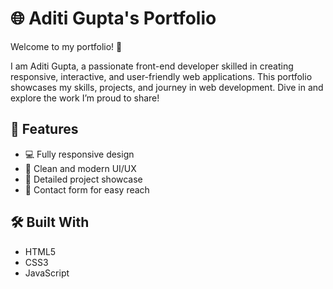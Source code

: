 # 🌐 Aditi Gupta's Portfolio

Welcome to my portfolio! 🎉

I am Aditi Gupta, a passionate front-end developer skilled in creating responsive, interactive, and user-friendly web applications. This portfolio showcases my skills, projects, and journey in web development. Dive in and explore the work I’m proud to share!

## 🚀 Features

- 💻 Fully responsive design
- 🎨 Clean and modern UI/UX
- 📂 Detailed project showcase
- 📧 Contact form for easy reach

## 🛠️ Built With

- HTML5
- CSS3
- JavaScript

